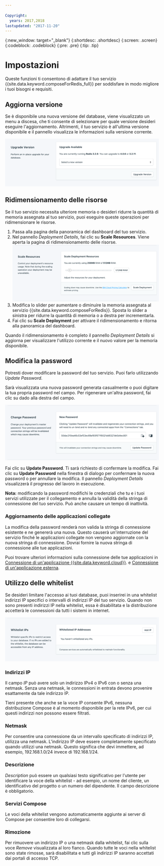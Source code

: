 ```yaml
---

Copyright:
  years: 2017,2018
lastupdated: "2017-11-20"
---
```


{:new_window: target="_blank"}
{:shortdesc: .shortdesc}
{:screen: .screen}
{:codeblock: .codeblock}
{:pre: .pre}
{:tip: .tip}

# Impostazioni

Queste funzioni ti consentono di adattare il tuo servizio {{site.data.keyword.composeForRedis_full}} per soddisfare in modo migliore i tuoi bisogni e requisiti.


## Aggiorna versione

Se è disponibile una nuova versione del database, viene visualizzato un menu a discesa, che ti consente di selezionare per quale versione desideri eseguire l'aggiornamento. Altrimenti, il tuo servizio è all'ultima versione disponibile e il pannello visualizza le informazioni sulla versione corrente.

![Il pannello della versione](./images/redis-version-show.png "Il pannello della versione")


## Ridimensionamento delle risorse

Se il tuo servizio necessita ulteriore memoria o desideri ridurre la quantità di memoria assegnata al tuo servizio, puoi eseguire queste operazioni per ridimensionare le risorse.

1. Passa alla pagina della panoramica del dashboard del tuo servizio.
2. Nel pannello _Deployment Details_, fai clic su **Scale Resources**. Viene aperta la pagina di ridimensionamento delle risorse.
    ![La pagina di ridimensionamento delle risorse](./images/redis-scale-show.png "La pagina di ridimensionamento delle risorse")
3. Modifica lo slider per aumentare o diminuire la memoria assegnata al servizio {{site.data.keyword.composeForRedis}}. Sposta lo slider a sinistra per ridurre la quantità di memoria o a destra per incrementarla.
4. Fai clic su **Scale Deployment** per attivare il ridimensionamento e ritorna alla panoramica del dashboard.

Quando il ridimensionamento è completo il pannello _Deployment Details_ si aggiorna per visualizzare l'utilizzo corrente e il nuovo valore per la memoria disponibile.


## Modifica la password

Potresti dover modificare la password del tuo servizio. Puoi farlo utilizzando _Update Password_. 

Sarà visualizzata una nuova password generata casualmente o puoi digitare la tua propria password nel campo. Per rigenerare un'altra password, fai clic su dado alla destra del campo. 
  
![Aggiornamento della password Redis](./images/redis-update-password.png "Generatore della password automatico")

Fai clic su **Update Password**. Ti sarà richiesto di confermare la modifica. Fai clic su **Update Password** nella finestra di dialogo per confermare la nuova password o per annullare la modifica. Il pannello _Deployment Details_ visualizzerà il progresso del lavoro in esecuzione.

**Nota:** modificando la password modifichi le credenziali che tu e i tuoi servizi utilizzate per il collegamento e annulla la validità della stringa di connessione del tuo servizio. Può anche causare un tempo di inattività.

### Aggiornamento delle applicazioni collegate

La modifica della password renderà non valida la stringa di connessione esistente e ne genererà una nuova. Questo causerà un'interruzione del servizio finché le applicazioni collegate non vengono aggiornate con la nuova stringa di connessione. Dovrai fornire la nuova stringa di connessione alle tue applicazioni.

Puoi trovare ulteriori informazioni sulla connessione delle tue applicazioni in [Connessione di un'applicazione {{site.data.keyword.cloud}}](./connecting-bluemix-app.html).
e [Connessione di un'applicazione esterna](./connecting-external.html).


## Utilizzo delle whitelist

Se desideri limitare l'accesso ai tuoi database, puoi inserirei in una whitelist indirizzi IP specifici o intervalli di indirizzi IP del tuo servizio. Quando non sono presenti indirizzi IP nella whitelist, essa è disabilitata e la distribuzione accetterà le connessioni da tutti i sistemi in internet.

![IP della whitelist](./images/redis-whitelist-show.png "I campi della whitelist.")

### Indirizzi IP
Il campo *IP* può avere solo un indirizzo IPv4 o IPv6 con o senza una netmask. Senza una netmask, le connessioni in entrata devono provenire esattamente da tale indirizzo IP. 

Tieni presente che anche se la voce IP consente IPv6, nessuna distribuzione Compose è al momento disponibile per la rete IPv6, per cui questi indirizzi non possono essere filtrati.

### Netmask
Per consentire una connessione da un intervallo specificato di indirizzi IP, utilizza una netmask. L'indirizzo IP deve essere completamente specificato quando utilizzi una netmask. Questo significa che devi immettere, ad esempio, 192.168.1.0/24 invece di 192.168.1/24.

### Descrizione
*Description* può essere un qualsiasi testo significativo per l'utente per identificare la voce della whitelist - ad esempio, un nome del cliente, un identificativo del progetto o un numero del dipendente. Il campo descrizione è obbligatorio.

### Servizi Compose
Le voci della whitelist vengono automaticamente aggiunte ai server di Compose per consentire loro di collegarsi.

### Rimozione
Per rimuovere un indirizzo IP o una netmask dalla whitelist, fai clic sulla voce *Remove* visualizzata al loro fianco.
Quando tutte le voci nella whitelist sono state rimosse, sarà disabilitata e tutti gli indirizzi IP saranno accettati dai portali di accesso TCP.

